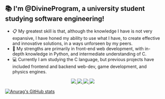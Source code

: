 ## 📚 I'm @DivineProgram, a university student studying software engineering!

- 📋 My greatest skill is that, although the knowledge I have is not very expansive, I have honed my ability to use what I have, to create effective and innovative solutions, in a ways unforseen by my peers.
- 🌱 My strengths are primarily in front-end web development, with in-depth knowledge in Python, and intermediate understanding of C.
- 💻 Currently I am studying the C language, but previous projects have included frontend and backend web-dev, game development, and physics engines.

<p align="center">
  <a href="https://skillicons.dev">
    <img src="https://skillicons.dev/icons?i=py,flask,django,sqlite,pycharm"/>
    <img src="https://skillicons.dev/icons?i=css, html, js"/>
    <img src="https://skillicons.dev/icons?i=c,clion"/>
    <img src="https://skillicons.dev/icons?i=haskell,robloxstudio"/>
  </a>
</p>

[![Anurag's GitHub stats](https://github-readme-stats.vercel.app/api?username=DivineProgram&theme=tokyonight)](https://github.com/DivineProgram/github-readme-stats)
